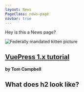 ```yaml
---
layout: News
PageClass: news-page
navbar: true
---
```


Hey is this a News page?

![Federally mandated kitten picture](/assets/img/kitten.jpg)
## [VuePress 1.x tutorial](/articles/vuepress/)   
#### by Tom Campbell


## What does h2 look like?
